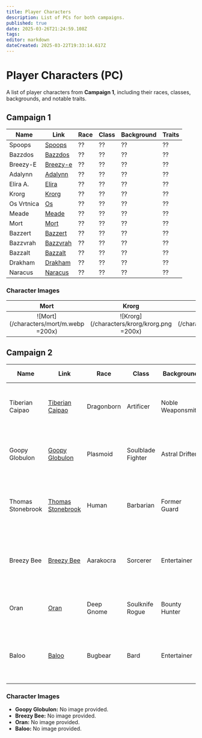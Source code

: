 ```yaml
---
title: Player Characters
description: List of PCs for both campaigns.
published: true
date: 2025-03-26T21:24:59.108Z
tags: 
editor: markdown
dateCreated: 2025-03-22T19:33:14.617Z
---
```


# Player Characters (PC)

A list of player characters from **Campaign 1**, including their races, classes, backgrounds, and notable traits.

## **Campaign 1**  

| Name        | Link                              | Race | Class | Background | Traits |
|------------|----------------------------------|------|-------|------------|--------|
| Spoops     | [Spoops](/characters/spoops)     | ??   | ??    | ??         | ??     |
| Bazzdos    | [Bazzdos](/characters/bazzdos)   | ??   | ??    | ??         | ??     |
| Breezy-E   | [Breezy-e](/characters/breezy)   | ??   | ??    | ??         | ??     |
| Adalynn    | [Adalynn](/characters/adalynn)   | ??   | ??    | ??         | ??     |
| Elira A.   | [Elira](/characters/elira)       | ??   | ??    | ??         | ??     |
| Krorg      | [Krorg](/characters/krorg)       | ??   | ??    | ??         | ??     |
| Os Vrtnica | [Os](/characters/os)             | ??   | ??    | ??         | ??     |
| Meade      | [Meade](/characters/meade)       | ??   | ??    | ??         | ??     |
| Mort       | [Mort](/characters/mort)         | ??   | ??    | ??         | ??     |
| Bazzert    | [Bazzert](/characters/bazzert)   | ??   | ??    | ??         | ??     |
| Bazzvrah   | [Bazzvrah](/characters/bazzvrah) | ??   | ??    | ??         | ??     |
| Bazzalt    | [Bazzalt](/characters/bazzalt)   | ??   | ??    | ??         | ??     |
| Drakham    | [Drakham](/characters/drakham)   | ??   | ??    | ??         | ??     |
| Naracus    | [Naracus](/characters/naracus)   | ??   | ??    | ??         | ??     |


### **Character Images**  

| **Mort** | **Krorg** | **Meade** | **Elira** | **Breezy-e** |
|:-:|:-:|:-:|:-:|:-:|
| ![Mort](/characters/mort/m.webp =200x) | ![Krorg](/characters/krorg/krorg.png =200x) | ![Meade](/characters/other/meade.webp =200x) | ![Elira](/characters/elira/elira.webp =200x) | ![Breezy-e](/characters/breezy/breezy.webp =200x) |


## **Campaign 2**  


| Name              | Link                                       | Race       | Class             | Background       | Notable Traits                                      |  
|-------------------|--------------------------------------------|------------|-------------------|------------------|---------------------------------------------------|  
| Tiberian Caipao   | [Tiberian Caipao](/characters/tiberian-caipao) | Dragonborn | Artificer         | Noble Weaponsmith | Ambitious, resourceful, haunted by his past, gambling addiction. |  
| Goopy Globulon    | [Goopy Globulon](/characters/goopy-globulon) | Plasmoid   | Soulblade Fighter | Astral Drifter   | Eccentric, enigmatic, haunted by visions of the future, dark past. |  
| Thomas Stonebrook | [Thomas Stonebrook](/characters/thomas-stonebrook) | Human      | Barbarian         | Former Guard     | Loyal, duty-bound, struggling with inadequacy, gambling addiction. |  
| Breezy Bee        | [Breezy Bee](/characters/breezy-bee)        | Aarakocra  | Sorcerer          | Entertainer      | Carefree, ambitious, gambling addiction, untapped magical potential. |  
| Oran              | [Oran](/characters/oran)                  | Deep Gnome | Soulknife Rogue   | Bounty Hunter    | Cautious, resourceful, driven by debt, mysterious. |  
| Baloo             | [Baloo](/characters/baloo)                | Bugbear    | Bard              | Entertainer      | Humorous, resilient, determined to change perceptions, gambling addiction. |  

### **Character Images**  
- **Goopy Globulon:** No image provided.  
- **Breezy Bee:** No image provided.  
- **Oran:** No image provided.  
- **Baloo:** No image provided.
